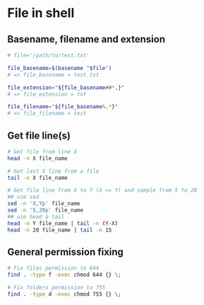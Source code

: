 # File in shell

## Basename, filename and extension

```sh
# file='/path/to/test.txt'

file_basename=$(basename "$file")
# => file_basename = test.txt

file_extension="${file_basename##*.}"
# => file_extension = txt

file_filename="${file_basename%.*}"
# => file_filename = test
```


## Get file line(s)

```sh
# Get file from line X
head -n X file_name

# Get last X line from a file
tail -n X file_name

# Get file line from X to Y (X <= Y) and sample from 5 to 20
## use sed
sed -n 'X,Yp' file_name
sed -n '5,20p' file_name
## use head & tail
head -n Y file_name | tail -n (Y-X)
head -n 20 file_name | tail -n 15
```

## General permission fixing

```sh
# Fix files permission to 644
find . -type f -exec chmod 644 {} \;

# Fix folders permission to 755
find . -type d -exec chmod 755 {} \;
```
